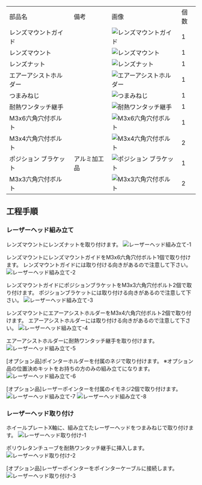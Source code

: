 <table class="packing-list">
    <tbody>
        <tr>
            <td>部品名</td>
            <td>備考</td>
            <td class="packing-img">画像</td>
            <td>個数</td>
        </tr>
        <tr>
            <td>レンズマウントガイド</td>
            <td></td>
            <td><img src="./images/packing/051.jpg" alt="レンズマウントガイド"></td>
            <td>1</td>
        </tr>
        <tr>
            <td>レンズマウント</td>
            <td></td>
            <td><img src="./images/packing/057.jpg" alt="レンズマウント"></td>
            <td>1</td>
        </tr>
        <tr>
            <td>レンズナット</td>
            <td></td>
            <td><img src="./images/packing/058.jpg" alt="レンズナット"></td>
            <td>1</td>
        </tr>
        <tr>
            <td>エアーアシストホルダー</td>
            <td></td>
            <td><img src="./images/packing/059.jpg" alt="エアーアシストホルダー"></td>
            <td>1</td>
        </tr>
        <tr>
            <td>つまみねじ</td>
            <td></td>
            <td><img src="./images/packing/094.jpg" alt="つまみねじ"></td>
            <td>1</td>
        </tr>
        <tr>
            <td>耐熱ワンタッチ継手</td>
            <td></td>
            <td><img src="./images/packing/092.jpg" alt="耐熱ワンタッチ継手"></td>
            <td>1</td>
        </tr>
        <tr>
            <td>M3x6六角穴付ボルト</td>
            <td></td>
            <td><img src="./images/packing/097.jpg" alt="M3x6六角穴付ボルト"></td>
            <td>1</td>
        </tr>
        <tr>
            <td>M3x4六角穴付ボルト</td>
            <td></td>
            <td><img src="./images/packing/136.jpg" alt="M3x4六角穴付ボルト"></td>
            <td>2</td>
        </tr>
        <tr>
            <td>ポジション ブラケット</td>
            <td>アルミ加工品</td>
            <td><img src="./images/packing/132.jpg" alt="ポジション ブラケット"></td>
            <td>1</td>
        </tr>
        <tr>
            <td>M3x3六角穴付ボルト</td>
            <td></td>
            <td><img src="./images/packing/096.jpg" alt="M3x3六角穴付ボルト"></td>
            <td>2</td>
        </tr>
    </tbody>
</table>

## 工程手順

### レーザーヘッド組み立て
レンズマウントにレンズナットを取り付けます。
<img src="./images/24/001.jpg" alt="レーザーヘッド組み立て-1">

レンズマウントにレンズマウントガイドをM3x6六角穴付ボルト1個で取り付けます。
レンズマウントガイドには取り付ける向きがあるので注意して下さい。
<img src="./images/24/002.jpg" alt="レーザーヘッド組み立て-2">

レンズマウントガイドにポジションブラケットをM3x3六角穴付ボルト2個で取り付けます。
ポジションブラケットには取り付ける向きがあるので注意して下さい。
<img src="./images/24/003.jpg" alt="レーザーヘッド組み立て-3">

レンズマウントにエアーアシストホルダーをM3x4六角穴付ボルト2個で取り付けます。
エアーアシストホルダーには取り付ける向きがあるので注意して下さい。
<img src="./images/24/004.jpg" alt="レーザーヘッド組み立て-4">

エアーアシストホルダーに耐熱ワンタッチ継手を取り付けます。
<img src="./images/24/005.jpg" alt="レーザーヘッド組み立て-5">

[オプション品]ポインターホルダーを付属のネジで取り付けます。
※オプション品の位置決めキットをお持ちの方のみの組み立てになります。
<img src="./images/24/006.jpg" alt="レーザーヘッド組み立て-6">

[オプション品]レーザーポインターを付属のイモネジ2個で取り付けます。
<img src="./images/24/007.jpg" alt="レーザーヘッド組み立て-7">
<img src="./images/24/008.jpg" alt="レーザーヘッド組み立て-8">

### レーザーヘッド取り付け
ホイールプレートX軸に、組み立てたレーザーヘッドをつまみねじで取り付けます。
<img src="./images/24/009.jpg" alt="レーザーヘッド取り付け-1">

ポリウレタンチューブを耐熱ワンタッチ継手に挿入します。
<img src="./images/24/010.jpg" alt="レーザーヘッド取り付け-2">

[オプション品]レーザーポインターをポインターケーブルに接続します。
<img src="./images/24/011.jpg" alt="レーザーヘッド取り付け-3">